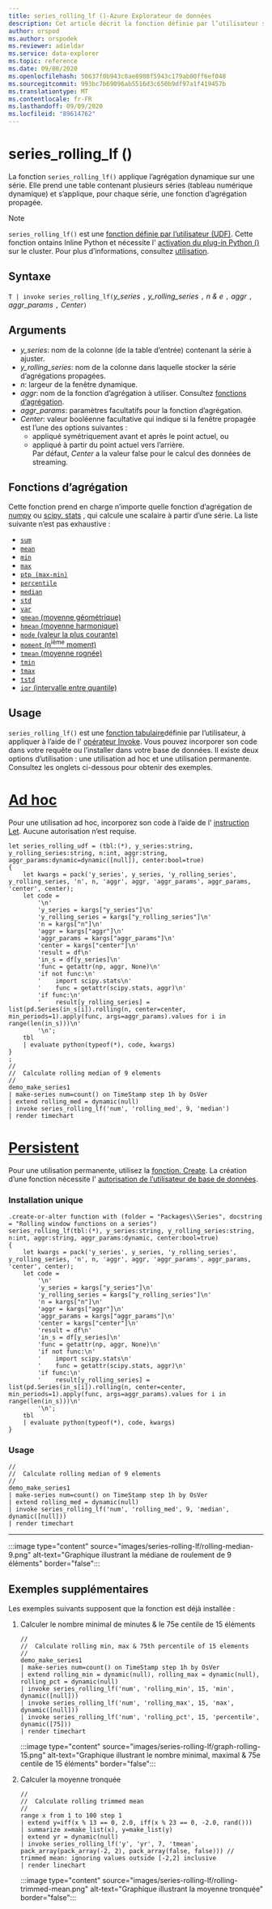 ```yaml
---
title: series_rolling_lf ()-Azure Explorateur de données
description: Cet article décrit la fonction définie par l’utilisateur series_rolling_lf () dans Azure Explorateur de données.
author: orspod
ms.author: orspodek
ms.reviewer: adieldar
ms.service: data-explorer
ms.topic: reference
ms.date: 09/08/2020
ms.openlocfilehash: 50637f0b943c0ae8908f5943c179ab00ff6ef048
ms.sourcegitcommit: 993bc7b69096ab5516d3c650b9df97a1f419457b
ms.translationtype: MT
ms.contentlocale: fr-FR
ms.lasthandoff: 09/09/2020
ms.locfileid: "89614762"
---
```

# <a name="series_rolling_lf"></a>series_rolling_lf ()


La fonction `series_rolling_lf()` applique l’agrégation dynamique sur une série. Elle prend une table contenant plusieurs séries (tableau numérique dynamique) et s’applique, pour chaque série, une fonction d’agrégation propagée.

> [!NOTE]
> `series_rolling_lf()` est une [fonction définie par l’utilisateur (UDF)](../query/functions/user-defined-functions.md).  Cette fonction ontains Inline Python et nécessite l' [activation du plug-in Python ()](../query/pythonplugin.md#enable-the-plugin) sur le cluster. Pour plus d’informations, consultez [utilisation](#usage).

## <a name="syntax"></a>Syntaxe

`T | invoke series_rolling_lf(`*y_series* `,` *y_rolling_series* `,` *n & e* `,` *aggr* `,` *aggr_params* `,` *Center*`)`

## <a name="arguments"></a>Arguments

* *y_series*: nom de la colonne (de la table d’entrée) contenant la série à ajuster.
* *y_rolling_series*: nom de la colonne dans laquelle stocker la série d’agrégations propagées.
* *n*: largeur de la fenêtre dynamique.
* *aggr*: nom de la fonction d’agrégation à utiliser. Consultez [fonctions d’agrégation](#aggregation-functions).
* *aggr_params*: paramètres facultatifs pour la fonction d’agrégation.
* *Center*: valeur booléenne facultative qui indique si la fenêtre propagée est l’une des options suivantes :
    * appliqué symétriquement avant et après le point actuel, ou 
    * appliqué à partir du point actuel vers l’arrière. <br>
    Par défaut, *Center* a la valeur false pour le calcul des données de streaming.

## <a name="aggregation-functions"></a>Fonctions d’agrégation

Cette fonction prend en charge n’importe quelle fonction d’agrégation de [numpy](https://numpy.org/) ou [scipy. stats](https://docs.scipy.org/doc/scipy/reference/stats.html#module-scipy.stats) , qui calcule une scalaire à partir d’une série. La liste suivante n’est pas exhaustive :

* [`sum`](https://numpy.org/doc/stable/reference/generated/numpy.sum.html#numpy.sum) 
* [`mean`](https://numpy.org/doc/stable/reference/generated/numpy.mean.html?highlight=mean#numpy.mean)
* [`min`](https://numpy.org/doc/stable/reference/generated/numpy.amin.html#numpy.amin)
* [`max`](https://numpy.org/doc/stable/reference/generated/numpy.amax.html)
* [`ptp (max-min)`](https://numpy.org/doc/stable/reference/generated/numpy.ptp.html)
* [`percentile`](https://numpy.org/doc/stable/reference/generated/numpy.percentile.html)
* [`median`](https://numpy.org/doc/stable/reference/generated/numpy.median.html)
* [`std`](https://numpy.org/doc/stable/reference/generated/numpy.std.html)
* [`var`](https://numpy.org/doc/stable/reference/generated/numpy.var.html)
* [`gmean` (moyenne géométrique)](https://docs.scipy.org/doc/scipy/reference/generated/scipy.stats.gmean.html)
* [`hmean` (moyenne harmonique)](https://docs.scipy.org/doc/scipy/reference/generated/scipy.stats.hmean.html)
* [`mode` (valeur la plus courante)](https://docs.scipy.org/doc/scipy/reference/generated/scipy.stats.mode.html)
* [`moment` (n<sup>ième</sup> moment)](https://docs.scipy.org/doc/scipy/reference/generated/scipy.stats.moment.html)
* [`tmean` (moyenne rognée)](https://docs.scipy.org/doc/scipy/reference/generated/scipy.stats.tmean.html)
* [`tmin`](https://docs.scipy.org/doc/scipy/reference/generated/scipy.stats.tmin.html) 
* [`tmax`](https://docs.scipy.org/doc/scipy/reference/generated/scipy.stats.tmax.html)
* [`tstd`](https://docs.scipy.org/doc/scipy/reference/generated/scipy.stats.tstd.html)
* [`iqr` (intervalle entre quantile)](https://docs.scipy.org/doc/scipy/reference/generated/scipy.stats.iqr.html) 

## <a name="usage"></a>Usage

`series_rolling_lf()` est une [fonction tabulaire](../query/functions/user-defined-functions.md#tabular-function)définie par l’utilisateur, à appliquer à l’aide de l' [opérateur Invoke](../query/invokeoperator.md). Vous pouvez incorporer son code dans votre requête ou l’installer dans votre base de données. Il existe deux options d’utilisation : une utilisation ad hoc et une utilisation permanente. Consultez les onglets ci-dessous pour obtenir des exemples.

# <a name="ad-hoc"></a>[Ad hoc](#tab/adhoc)

Pour une utilisation ad hoc, incorporez son code à l’aide de l' [instruction Let](../query/letstatement.md). Aucune autorisation n’est requise.

<!-- csl: https://help.kusto.windows.net:443/Samples -->
```kusto
let series_rolling_udf = (tbl:(*), y_series:string, y_rolling_series:string, n:int, aggr:string, aggr_params:dynamic=dynamic([null]), center:bool=true)
{
    let kwargs = pack('y_series', y_series, 'y_rolling_series', y_rolling_series, 'n', n, 'aggr', aggr, 'aggr_params', aggr_params, 'center', center);
    let code =
        '\n'
        'y_series = kargs["y_series"]\n'
        'y_rolling_series = kargs["y_rolling_series"]\n'
        'n = kargs["n"]\n'
        'aggr = kargs["aggr"]\n'
        'aggr_params = kargs["aggr_params"]\n'
        'center = kargs["center"]\n'
        'result = df\n'
        'in_s = df[y_series]\n'
        'func = getattr(np, aggr, None)\n'
        'if not func:\n'
        '    import scipy.stats\n'
        '    func = getattr(scipy.stats, aggr)\n'
        'if func:\n'
        '    result[y_rolling_series] = list(pd.Series(in_s[i]).rolling(n, center=center, min_periods=1).apply(func, args=aggr_params).values for i in range(len(in_s)))\n'
        '\n';
    tbl
    | evaluate python(typeof(*), code, kwargs)
}
;
//
//  Calculate rolling median of 9 elements
//
demo_make_series1
| make-series num=count() on TimeStamp step 1h by OsVer
| extend rolling_med = dynamic(null)
| invoke series_rolling_lf('num', 'rolling_med', 9, 'median')
| render timechart
```

# <a name="persistent"></a>[Persistent](#tab/persistent)

Pour une utilisation permanente, utilisez la [fonction. Create](../management/create-function.md). La création d’une fonction nécessite l' [autorisation de l’utilisateur de base de données](../management/access-control/role-based-authorization.md).

### <a name="one-time-installation"></a>Installation unique

<!-- csl: https://help.kusto.windows.net:443/Samples -->
```kusto
.create-or-alter function with (folder = "Packages\\Series", docstring = "Rolling window functions on a series")
series_rolling_lf(tbl:(*), y_series:string, y_rolling_series:string, n:int, aggr:string, aggr_params:dynamic, center:bool=true)
{
    let kwargs = pack('y_series', y_series, 'y_rolling_series', y_rolling_series, 'n', n, 'aggr', aggr, 'aggr_params', aggr_params, 'center', center);
    let code =
        '\n'
        'y_series = kargs["y_series"]\n'
        'y_rolling_series = kargs["y_rolling_series"]\n'
        'n = kargs["n"]\n'
        'aggr = kargs["aggr"]\n'
        'aggr_params = kargs["aggr_params"]\n'
        'center = kargs["center"]\n'
        'result = df\n'
        'in_s = df[y_series]\n'
        'func = getattr(np, aggr, None)\n'
        'if not func:\n'
        '    import scipy.stats\n'
        '    func = getattr(scipy.stats, aggr)\n'
        'if func:\n'
        '    result[y_rolling_series] = list(pd.Series(in_s[i]).rolling(n, center=center, min_periods=1).apply(func, args=aggr_params).values for i in range(len(in_s)))\n'
        '\n';
    tbl
    | evaluate python(typeof(*), code, kwargs)
}
```

### <a name="usage"></a>Usage

<!-- csl: https://help.kusto.windows.net:443/Samples -->
```kusto
//
//  Calculate rolling median of 9 elements
//
demo_make_series1
| make-series num=count() on TimeStamp step 1h by OsVer
| extend rolling_med = dynamic(null)
| invoke series_rolling_lf('num', 'rolling_med', 9, 'median', dynamic([null]))
| render timechart
```

---

:::image type="content" source="images/series-rolling-lf/rolling-median-9.png" alt-text="Graphique illustrant la médiane de roulement de 9 éléments" border="false":::

## <a name="additional-examples"></a>Exemples supplémentaires

Les exemples suivants supposent que la fonction est déjà installée :

1. Calculer le nombre minimal de minutes & le 75e centile de 15 éléments
    
    <!-- csl: https://help.kusto.windows.net:443/Samples -->
    ```kusto
    //
    //  Calculate rolling min, max & 75th percentile of 15 elements
    //
    demo_make_series1
    | make-series num=count() on TimeStamp step 1h by OsVer
    | extend rolling_min = dynamic(null), rolling_max = dynamic(null), rolling_pct = dynamic(null)
    | invoke series_rolling_lf('num', 'rolling_min', 15, 'min', dynamic([null]))
    | invoke series_rolling_lf('num', 'rolling_max', 15, 'max', dynamic([null]))
    | invoke series_rolling_lf('num', 'rolling_pct', 15, 'percentile', dynamic([75]))
    | render timechart
    ```
    
    :::image type="content" source="images/series-rolling-lf/graph-rolling-15.png" alt-text="Graphique illustrant le nombre minimal, maximal & 75e centile de 15 éléments" border="false":::

1. Calculer la moyenne tronquée
        
    <!-- csl: https://help.kusto.windows.net:443/Samples -->
    ```kusto
    //
    //  Calculate rolling trimmed mean
    //
    range x from 1 to 100 step 1
    | extend y=iff(x % 13 == 0, 2.0, iff(x % 23 == 0, -2.0, rand()))
    | summarize x=make_list(x), y=make_list(y)
    | extend yr = dynamic(null)
    | invoke series_rolling_lf('y', 'yr', 7, 'tmean', pack_array(pack_array(-2, 2), pack_array(false, false))) //  trimmed mean: ignoring values outside [-2,2] inclusive
    | render linechart
    ```
    
    :::image type="content" source="images/series-rolling-lf/rolling-trimmed-mean.png" alt-text="Graphique illustrant la moyenne tronquée" border="false":::
    